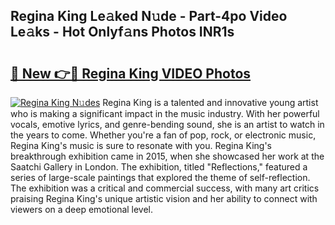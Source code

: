 ## Regina King Le𝚊ked N𝚞de - Part-4po Video Le𝚊ks - Hot Onlyf𝚊ns Photos INR1s

# <h2><a href="http://ac54499.deff.icu/?id=Regina+King">🔗 New 👉🔴 Regina King VIDEO Photos</a></h2>

[![Regina King N𝚞des](https://i.imgur.com/rIISA9y.gif)](http://ac54499.deff.icu/?id=Regina+King)
Regina King is a talented and innovative young artist who is making a significant impact in the music industry. With her powerful vocals, emotive lyrics, and genre-bending sound, she is an artist to watch in the years to come. Whether you're a fan of pop, rock, or electronic music, Regina King's music is sure to resonate with you. Regina King's breakthrough exhibition came in 2015, when she showcased her work at the Saatchi Gallery in London. The exhibition, titled "Reflections," featured a series of large-scale paintings that explored the theme of self-reflection. The exhibition was a critical and commercial success, with many art critics praising Regina King's unique artistic vision and her ability to connect with viewers on a deep emotional level.
